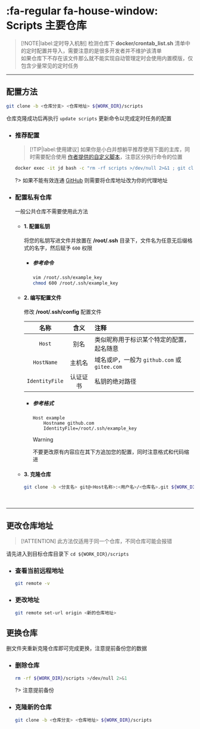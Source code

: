 # :fa-regular fa-house-window: Scripts 主要仓库

> [!NOTE|label:定时导入机制]
> 检测仓库下 **docker/crontab_list.sh** 清单中的定时配置并导入，需要注意的是很多开发者并不维护该清单  
> 如果仓库下不存在该文件那么就不能实现自动管理定时会使用内置模版，仅包含少量常见的定时任务

***

## 配置方法

```bash
git clone -b <仓库分支> <仓库地址> ${WORK_DIR}/scripts
```
仓库克隆成功后再执行 `update scripts` 更新命令以完成定时任务的配置

  - ### 推荐配置 <!-- {docsify-ignore} -->

    > [!TIP|label:使用建议]
    > 如果你是小白并想躺平推荐使用下面的主库，同时需要配合使用 [作者提供的自定义脚本](./pages/config/自定义脚本?id=使用作者提供的自定义脚本)，注意区分执行命令的位置
    ```bash
    docker exec -it jd bash -c "rm -rf scripts >/dev/null 2>&1 ; git clone -b jd_scripts https://github.com/Aaron-lv/sync.git scripts ; update scripts"
    ```

    ?> 如果不能有效连通 [GitHub](https://github.com) 则需要将仓库地址改为你的代理地址

  - ### 配置私有仓库 <!-- {docsify-ignore} -->

    一般公共仓库不需要使用此方法

    - #### 1. 配置私钥

      将您的私钥写进文件并放置在 **/root/.ssh** 目录下，文件名为任意无后缀格式的名字，然后赋予 `600` 权限

      - ##### 参考命令

        ```bash
        vim /root/.ssh/example_key
        chmod 600 /root/.ssh/example_key
        ```

    - #### 2. 编写配置文件

      修改 **/root/.ssh/config** 配置文件

      |       名称      |  含义  |                    注释                    |
      | :------------: | :----: | :---------------------------------------- |
      |     `Host`     |   别名  | 类似昵称用于标识某个特定的配置，起名随意         |
      |   `HostName`   |  主机名 | 域名或IP，一般为 `github.com` 或 `gitee.com` |
      | `IdentityFile` | 认证证书 | 私钥的绝对路径                               |

      - ##### 参考格式

        ```
        Host example
            Hostname github.com
            IdentityFile=/root/.ssh/example_key
        ```
        > [!WARNING]
        > 不要更改原有内容应在其下方追加您的配置，同时注意格式和代码缩进

    - #### 3. 克隆仓库

      ```bash
      git clone -b <分支名> git@<Host名称>:<用户名>/<仓库名>.git ${WORK_DIR}/scripts
      ```

ㅤ

***

## 更改仓库地址

> [!ATTENTION]
> 此方法仅适用于同一个仓库，不同仓库可能会报错

请先进入到目标仓库目录下 `cd ${WORK_DIR}/scripts`

- ### 查看当前远程地址 <!-- {docsify-ignore} -->

  ```bash
  git remote -v
  ```

- ### 更改地址 <!-- {docsify-ignore} -->

  ```bash
  git remote set-url origin <新的仓库地址>
  ```

## 更换仓库

删文件夹重新克隆仓库即可完成更换，注意提前备份您的数据

- ### 删除仓库 <!-- {docsify-ignore} -->

  ```bash
  rm -rf ${WORK_DIR}/scripts >/dev/null 2>&1
  ```
  ?> 注意提前备份

- ### 克隆新的仓库 <!-- {docsify-ignore} -->

  ```bash
  git clone -b <仓库分支> <仓库地址> ${WORK_DIR}/scripts
  ```
